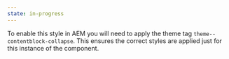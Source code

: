```yaml
---
state: in-progress
---
```

To enable this style in AEM you will need to apply the theme tag `theme--contentblock-collapse`. This ensures the correct styles are applied just for this instance of the component.
